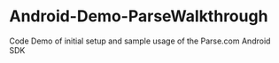 Android-Demo-ParseWalkthrough
=============================

Code Demo of initial setup and sample usage of the Parse.com Android SDK
